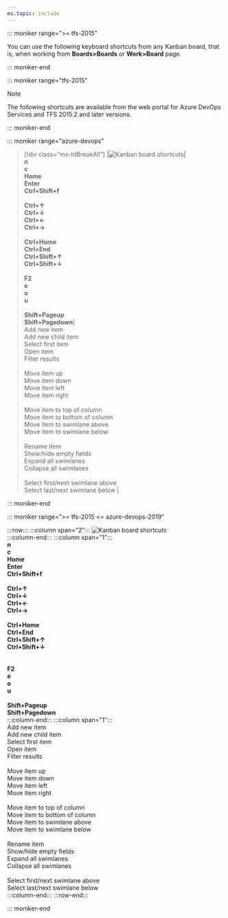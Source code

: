 ```yaml
---
ms.topic: include
---
```



<a id="kanban-board-shortcuts"></a>

::: moniker range=">= tfs-2015"

You can use the following keyboard shortcuts from any Kanban board, that is, when working from **Boards>Boards** or **Work>Board** page.  

::: moniker-end

::: moniker range="tfs-2015"

> [!NOTE]  
> The following shortcuts are available from the web portal for Azure DevOps Services and TFS 2015.2 and later versions. 

::: moniker-end



::: moniker range="azure-devops"

> [!div class="mx-tdBreakAll"]
> |![Kanban board shortcuts](/azure/devops/media/keyboard-shortcuts/kanban-board-shortcuts-cloud.png)|<br/>**n**<br/>**c**<br/>**Home**<br/>**Enter**<br/>**Ctrl+Shift+f**<br/><br/>**Ctrl+&uarr;**<br/>**Ctrl+&darr;**<br/>**Ctrl+&larr;**<br/>**Ctrl+&rarr;**<br/><br/>**Ctrl+Home**<br/>**Ctrl+End**<br/>**Ctrl+Shift+&uarr;**<br/>**Ctrl+Shift+&darr;**<br/><br/>**F2**<br/>**e**<br/>**o**<br/>**u**<br/><br/>**Shift+Pageup**<br/>**Shift+Pagedown**| <br/>Add new item <br/>Add new child item<br/>Select first item <br/>Open item<br/>Filter results<br/><br/>Move item up<br/>Move item down<br/>Move item left<br/>Move item right<br/><br/>Move item to top of column<br/>Move item to bottom of column<br/>Move item to swimlane above<br/>Move item to swimlane below <br/><br/>Rename item<br/>Show/hide empty fields<br/>Expand all swimlanes<br/>Collapse all swimlanes<br/><br/>Select first/next swimlane above<br/>Select last/next swimlane below |

<!---

:::row:::
   :::column span="2":::
      ![Kanban board shortcuts](/azure/devops/media/keyboard-shortcuts/kanban-board-shortcuts-cloud.png)
   :::column-end:::
   :::column span="1":::
      <br/>
      **n**<br/>
      **c**<br/>
      **Home**<br/>
      **Enter**<br/>
      **Ctrl+Shift+f**<br/>
      <br/>
      **Ctrl+&uarr;**<br/>
      **Ctrl+&darr;**<br/>
      **Ctrl+&larr;**<br/>
      **Ctrl+&rarr;**<br/>
      <br/>
      **Ctrl+Home**<br/>
      **Ctrl+End**<br/>
      **Ctrl+Shift+&uarr;**<br/>
      **Ctrl+Shift+&darr;**<br/>
      <br/>
      **F2**<br/>
      **e**<br/>
      **o**<br/>
      **u**<br/>
      <br/>
      **Shift+Pageup**<br/>
      **Shift+Pagedown**<br/>
   :::column-end:::
   :::column span="1":::
      <br/>
      Add new item <br/>
      Add new child item<br/>
      Select first item <br/>
      Open item<br/>
      Filter results<br/>
      <br/>
      Move item up<br/>
      Move item down<br/>
      Move item left<br/>
      Move item right<br/>
      <br/>
      Move item to top of column<br/>
      Move item to bottom of column<br/>
      Move item to swimlane above<br/>
      Move item to swimlane below <br/>
      <br/>
      Rename item<br/>
      Show/hide empty fields<br/>
      Expand all swimlanes<br/>
      Collapse all swimlanes<br/>
      <br/>
      Select first/next swimlane above<br/>
      Select last/next swimlane below<br/>
   :::column-end:::
:::row-end:::

-->

::: moniker-end

::: moniker range=">= tfs-2015 <= azure-devops-2019"

:::row:::
   :::column span="2":::
      ![Kanban board shortcuts](/azure/devops/media/keyboard-shortcuts/kanban-board-shortcuts.png)   
   :::column-end:::
   :::column span="1":::
      <br/>
      **n**<br/>
      **c**<br/>
      **Home**<br/>
      **Enter**<br/>
      **Ctrl+Shift+f**<br/>
      <br/>
      **Ctrl+&uarr;**<br/>
      **Ctrl+&darr;**<br/>
      **Ctrl+&larr;**<br/>
      **Ctrl+&rarr;**<br/>
      <br/>
      **Ctrl+Home**<br/>
      **Ctrl+End**<br/>
      **Ctrl+Shift+&uarr;**<br/>
      **Ctrl+Shift+&darr;**<br/>
      <br/><br/>
      **F2**<br/>
      **e**<br/>
      **o**<br/>
      **u**<br/>
      <br/>
      **Shift+Pageup**<br/>
      **Shift+Pagedown**<br/>
   :::column-end:::
   :::column span="1":::
      <br/>
      Add new item <br/>
      Add new child item<br/>
      Select first item <br/>
      Open item<br/>
      Filter results<br/>
      <br/>
      Move item up<br/>
      Move item down<br/>
      Move item left<br/>
      Move item right<br/>
      <br/>
      Move item to top of column<br/>
      Move item to bottom of column<br/>
      Move item to swimlane above<br/>
      Move item to swimlane below <br/>
      <br/>
      Rename item<br/>
      Show/hide empty fields<br/>
      Expand all swimlanes<br/>
      Collapse all swimlanes<br/>
      <br/>
      Select first/next swimlane above<br/>
      Select last/next swimlane below<br/>
   :::column-end:::
:::row-end:::

 
::: moniker-end

 